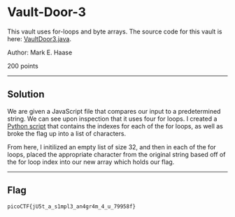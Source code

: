 # Vault-Door-3

This vault uses for-loops and byte arrays. The source code for this vault is here: [VaultDoor3.java](./VaultDoor3.java).

Author: Mark E. Haase

200 points

---
## Solution

We are given a JavaScript file that compares our input to a predetermined string. We can see upon inspection that it uses four for loops. I created a [Python script](./solve.py) that contains the indexes for each of the for loops, as well as broke the flag up into a list of characters.

From here, I initilized an empty list of size 32, and then in each of the for loops, placed the appropriate character from the original string based off of the for loop index into our new array which holds our flag.

---
## Flag
```
picoCTF{jU5t_a_s1mpl3_an4gr4m_4_u_79958f}
```